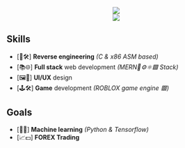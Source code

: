 <p align="center">
  <img src="https://github-readme-stats.vercel.app/api?username=Upbolt&&show_icons=true&title_color=ffffff&icon_color=bb2acf&text_color=daf7dc&bg_color=151515"/>
  <br />
  <img src="https://github-readme-stats.vercel.app/api/top-langs/?username=Upbolt"/>
</p>

## Skills
- [🔄🛠️] **Reverse engineering** *(C & x86 ASM based)*
- [📚🌐] **Full stack** web development *(MERN🍃⚙️⚛️🟩 Stack)*
- [🖼️🥰] **UI/UX** design
- [🕹️🛠️] **Game** development *(ROBLOX game engine 🟥)*

## Goals
- [🤖🧠] **Machine learning** *(Python & Tensorflow)*
- [📈💵] **FOREX Trading**
